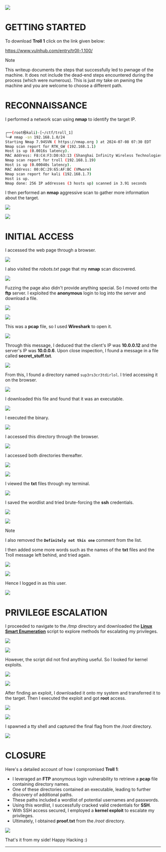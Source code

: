 ![](IMAGES/0.png)
# GETTING STARTED

To download **Troll 1** click on the link given below:

https://www.vulnhub.com/entry/tr0ll-1,100/

> [!NOTE] 
> This writeup documents the steps that successfully led to pwnage of the machine. It does not include the dead-end steps encountered during the process (which were numerous). This is just my take on pwning the machine and you are welcome to choose a different path.

# RECONNAISSANCE

I performed a network scan using **nmap** to identify the target IP.

```bash

┌──(root㉿kali)-[~/ctf/troll_1]
└─# nmap -sn 192.168.1.0/24                                 
Starting Nmap 7.94SVN ( https://nmap.org ) at 2024-07-08 07:30 EDT
Nmap scan report for RTK_GW (192.168.1.1)
Host is up (0.0016s latency).
MAC Address: F8:C4:F3:D0:63:13 (Shanghai Infinity Wireless Technologies)
Nmap scan report for troll (192.168.1.19)
Host is up (0.00040s latency).
MAC Address: 00:0C:29:65:AF:BC (VMware)
Nmap scan report for kali (192.168.1.7)
Host is up.
Nmap done: 256 IP addresses (3 hosts up) scanned in 3.91 seconds
```

I then performed an **nmap** aggressive scan to gather more information about the target.

![](IMAGES/1.png)

![](IMAGES/2.png)

# INITIAL ACCESS

I accessed the web page through a browser.

![](IMAGES/3.png)

I also visited the *robots.txt* page that my **nmap** scan discovered.

![](IMAGES/4.png)

Fuzzing the page also didn't provide anything special. So I moved onto the **ftp** server. I exploited the **anonymous** login to log into the server and download a file.

![](IMAGES/5.png)

![](IMAGES/6.png)

This was a **pcap** file, so I used **Wireshark** to open it.

![](IMAGES/7.png)

Through this message, I deduced that the client's IP was **10.0.0.12** and the server's IP was **10.0.0.6**. Upon close inspection, I found a message in a file called **secret_stuff.txt**.

![](IMAGES/8.png)

From this, I found a directory named `sup3rs3cr3tdirlol`. I tried accessing it on the browser.

![](IMAGES/9.png)

I downloaded this file and found that it was an executable.

![](IMAGES/10.png)

I executed the binary.

![](IMAGES/11.png)

I accessed this directory through the browser.

![](IMAGES/12.png)

I accessed both directories thereafter.

![](IMAGES/13.png)

![](IMAGES/14.png)

I viewed the **txt** files through my terminal.

![](IMAGES/15.png)

I saved the wordlist and tried brute-forcing the **ssh** credentials.

![](IMAGES/16.png)

![](IMAGES/17.png)

> [!NOTE]
> I also removed the **`Definitely not this one`** comment from the list.

I then added some more words such as the names of the **txt** files and the Troll message left behind, and tried again.

![](IMAGES/18.png)

![](IMAGES/19.png)

Hence I logged in as this user.

![](IMAGES/20.png)

# PRIVILEGE ESCALATION

I proceeded to navigate to the */tmp* directory and downloaded the [**Linux Smart Enumeration**](https://github.com/diego-treitos/linux-smart-enumeration) script to explore methods for escalating my privileges.

![](IMAGES/21.png)

![](IMAGES/22.png)

However, the script did not find anything useful. So I looked for kernel exploits.

![](IMAGES/23.png)

![](IMAGES/24.png)

After finding an exploit, I downloaded it onto my system and transferred it to the target. Then I executed the exploit and got **root** access.

![](IMAGES/25.png)

![](IMAGES/26.png)

I spawned a tty shell and captured the final flag from the */root* directory.

![](IMAGES/27.png)

# CLOSURE

Here's a detailed account of how I compromised **Troll 1**:
- I leveraged an **FTP** anonymous login vulnerability to retrieve a **pcap** file containing directory names.
- One of these directories contained an executable, leading to further discovery of additional paths.
- These paths included a wordlist of potential usernames and passwords.
- Using this wordlist, I successfully cracked valid credentials for **SSH**.
- With SSH access secured, I employed a **kernel exploit** to escalate my privileges.
- Ultimately, I obtained **proof.txt** from the */root* directory.

![](IMAGES/x.png)

That's it from my side! Happy Hacking :)

---
